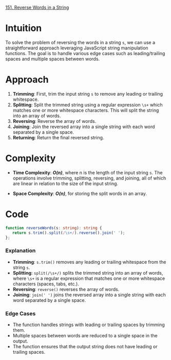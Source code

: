 [151. Reverse Words in a String](https://leetcode.com/problems/reverse-words-in-a-string/)

# Intuition

To solve the problem of reversing the words in a string `s`, we can use a straightforward approach leveraging JavaScript string manipulation functions. The goal is to handle various edge cases such as leading/trailing spaces and multiple spaces between words.

# Approach

1. **Trimming**: First, trim the input string `s` to remove any leading or trailing whitespace.  
2. **Splitting**: Split the trimmed string using a regular expression `\s+` which matches one or more whitespace characters. This will split the string into an array of words.
3. **Reversing**: Reverse the array of words.
4. **Joining**: Join the reversed array into a single string with each word separated by a single space.
5. **Returning**: Return the final reversed string.

# Complexity

- **Time Complexity**: ***O(n)***, where n is the length of the input string `s`. The operations involve trimming, splitting, reversing, and joining, all of which are linear in relation to the size of the input string.
  
- **Space Complexity**: ***O(n)***, for storing the split words in an array.

# Code
```typescript
function reverseWords(s: string): string {
   return s.trim().split(/\s+/).reverse().join(' ');
};

```

### Explanation

- **Trimming**: `s.trim()` removes any leading or trailing whitespace from the string `s`.  
- **Splitting**: `split(/\s+/)` splits the trimmed string into an array of words, where `\s+` is a regular expression that matches one or more whitespace characters (spaces, tabs, etc.).
- **Reversing**: `reverse()` reverses the array of words.  
- **Joining**: `join(' ')` joins the reversed array into a single string with each word separated by a single space.

### Edge Cases

- The function handles strings with leading or trailing spaces by trimming them.
- Multiple spaces between words are reduced to a single space in the output.
- The function ensures that the output string does not have leading or trailing spaces.